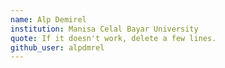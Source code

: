 ```yaml
---
name: Alp Demirel
institution: Manisa Celal Bayar University
quote: If it doesn't work, delete a few lines.
github_user: alpdmrel
---
```

